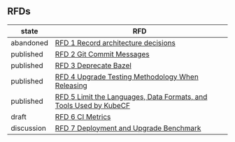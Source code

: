 
## RFDs

| state       | RFD |
| ----------- | ------------------------------------------------------------- |
| abandoned   | [RFD 1 Record architecture decisions](./rfd/0001/README.md) |
| published   | [RFD 2 Git Commit Messages](./rfd/0002/README.md) |
| published   | [RFD 3 Deprecate Bazel](./rfd/0003/README.md) |
| published   | [RFD 4 Upgrade Testing Methodology When Releasing](./rfd/0004/README.md) |
| published   | [RFD 5 Limit the Languages, Data Formats, and Tools Used by KubeCF](./rfd/0005/README.md) |
| draft       | [RFD 6 CI Metrics](./rfd/0006/README.md) |
| discussion  | [RFD 7 Deployment and Upgrade Benchmark](./rfd/0007/README.md) |
